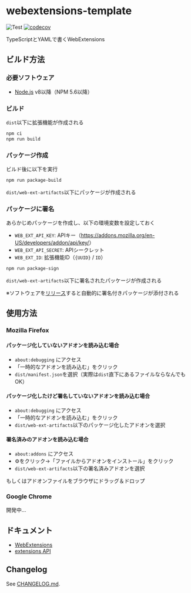 # webextensions-template

![Test](https://github.com/shimataro/webextensions-template/workflows/Test/badge.svg)
[![codecov](https://codecov.io/gh/shimataro/webextensions-template/branch/develop/graph/badge.svg?token=rbCV3IBzut)](https://codecov.io/gh/shimataro/webextensions-template)

TypeScriptとYAMLで書くWebExtensions

## ビルド方法

### 必要ソフトウェア

* [Node.js](https://nodejs.org/) v8以降（NPM 5.6以降）

### ビルド

`dist`以下に拡張機能が作成される

```bash
npm ci
npm run build
```

### パッケージ作成

ビルド後に以下を実行

```bash
npm run package-build
```

`dist/web-ext-artifacts`以下にパッケージが作成される

### パッケージに署名

あらかじめパッケージを作成し、以下の環境変数を設定しておく

* `WEB_EXT_API_KEY`: APIキー（<https://addons.mozilla.org/en-US/developers/addon/api/key/>）
* `WEB_EXT_API_SECRET`: APIシークレット
* `WEB_EXT_ID`: 拡張機能ID（`{UUID}` / `ID`）

```bash
npm run package-sign
```

`dist/web-ext-artifacts`以下に署名されたパッケージが作成される

※ソフトウェアを[リリース](https://github.com/shimataro/webextensions-template/releases)すると自動的に署名付きパッケージが添付される

## 使用方法

### Mozilla Firefox

#### パッケージ化していないアドオンを読み込む場合

* `about:debugging` にアクセス
* 「一時的なアドオンを読み込む」をクリック
* `dist/manifest.json`を選択（実際は`dist`直下にあるファイルならなんでもOK）

#### パッケージ化したけど署名していないアドオンを読み込む場合

* `about:debugging` にアクセス
* 「一時的なアドオンを読み込む」をクリック
* `dist/web-ext-artifacts`以下のパッケージ化したアドオンを選択

#### 署名済みのアドオンを読み込む場合

* `about:addons` にアクセス
* ⚙をクリック→「ファイルからアドオンをインストール」をクリック
* `dist/web-ext-artifacts`以下の署名済みアドオンを選択

もしくはアドオンファイルをブラウザにドラッグ＆ドロップ

### Google Chrome

開発中…

## ドキュメント

* [WebExtensions](https://developer.mozilla.org/ja/docs/Mozilla/Add-ons/WebExtensions)
* [extensions API](https://developer.chrome.com/extensions)

## Changelog

See [CHANGELOG.md](CHANGELOG.md).
